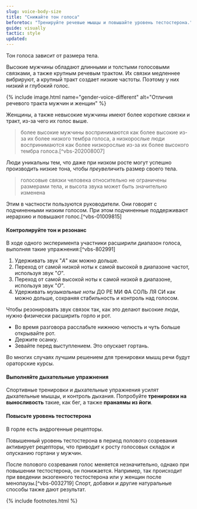 ```yaml
---
slug: voice-body-size
title: "Снижайте тон голоса"
beforetoc: "Тренируйте речевые мышцы и повышайте уровень тестостерона."
guide: visually
tactic: style
updated:
---
```

Тон голоса зависит от размера тела.

Высокие мужчины обладают длинными и толстыми голосовыми связками, а также крупным речевым трактом. Их связки медленнее вибрируют, а крупный тракт создает низкие частоты. Поэтому у них низкий и глубокий голос.

{% include image.html name="gender-voice-different" alt="Отличия речевого тракта мужчин и женщин" %}

Женщины, а также невысокие мужчины имеют более короткие связки и тракт, из-за чего их голос выше.

> более высокие мужчины воспринимаются как более высокие из-за их более низкого тембра голоса, а низкорослые люди воспринимаются как более низкорослые из-за их более высокого тембра голоса.[^vbs-202008007]

Люди уникальны тем, что даже при низком росте могут успешно производить низкие тона, чтобы *преувеличить* размер своего тела.

> голосовые связки человека относительно не ограничены размерами тела, и высота звука может быть значительно изменена

Этим в частности пользуются руководители. Они говорят с подчиненными низким голосом. При этом подчиненные поддерживают иерархию и повышают голос.[^vbs-01009815]

#### Контролируйте тон и резонанс

В ходе одного эксперимента участники расширили диапазон голоса, выполняя такие упражнения:[^vbs-802991]

1. Удерживать звук "*А*" как можно дольше.
2. Переход от самой низкой ноты к самой высокой в диапазоне частот, используя звук "*О*".
3. Переход от самой высокой ноты к самой низкой в диапазоне, используя звук "*О*".
4. Удерживать *музыкальные ноты* ДО РЕ МИ ФА СОЛЬ ЛЯ СИ как можно дольше, сохраняя стабильность и контроль над голосом.

Чтобы резонировать звук связок так, как это делают высокие люди, нужно физически расширить горло и рот.

- Во время разговора расслабьте нижнюю челюсть и чуть больше открывайте рот.
- Держите осанку.
- Зевайте перед выступлением. Это опускает гортань.

Во многих случаях лучшим решением для тренировки мышц речи будут ораторские курсы.

#### Выполняйте дыхательные упражнения

Спортивные тренировки и дыхательные упражнения усилят дыхательные мышцы, и контроль дыхания. Попробуйте **тренировки на выносливость** такие, как бег, а также **пранаямы из йоги**.

#### Повысьте уровень тестостерона

В горле есть андрогенные рецепторы.

Повышенный уровень тестостерона в период полового созревания активирует рецепторы, что приводит к росту голосовых складок и опусканию гортани у мужчин.

После полового созревания голос меняется незначительно, однако при повышении тестостерона, он понижается. Например, так происходит при введении экзогенного тестостерона или у женщин после менопаузы.[^vbs-0032719] Спорт, добавки и другие натуральные способы также дают результат.

{% include footnotes.html %}
